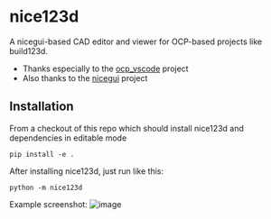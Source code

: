 # nice123d
A nicegui-based CAD editor and viewer for OCP-based projects like build123d.

* Thanks especially to the [ocp_vscode](https://github.com/bernhard-42/vscode-ocp-cad-viewer) project
* Also thanks to the [nicegui](https://github.com/zauberzeug/nicegui) project

## Installation

From a checkout of this repo which should install nice123d and dependencies in editable mode
```
pip install -e .  
```

After installing nice123d, just run like this:
```
python -m nice123d
```

Example screenshot:
![image](https://github.com/user-attachments/assets/9f03598b-0f60-462a-a2b0-d9211ab0911d)
